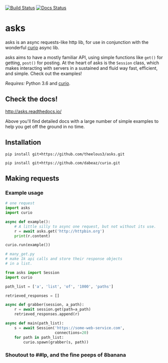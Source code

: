 [![Build Status](https://travis-ci.org/theelous3/asks.svg?branch=master)](https://travis-ci.org/theelous3/asks) [![Docs Status](https://readthedocs.org/projects/asks/badge/?version=latest)](http://asks.readthedocs.io/en/latest/)

# asks
asks is an async requests-like http lib, for use in conjunction with the wonderful [curio](https://github.com/dabeaz/curio) async lib.

asks aims to have a mostly familiar API, using simple functions like `get()` for getting, `post()` for posting. At the heart of asks is the `Session` class, which makes interacting with servers in a sustained and fluid way fast, efficient, and simple. Check out the examples!


*Requires:* Python 3.6 and [curio](https://github.com/dabeaz/curio).


## Check the docs!

http://asks.readthedocs.io/

Above you'll find detailed docs with a large number of simple examples to help you get off the ground in no time.

## Installation

`pip install git+https://github.com/theelous3/asks.git`

`pip install git+https://github.com/dabeaz/curio.git`

## Making requests

### Example usage

```python
# one request
import asks
import curio

async def example():
    # A little silly to async one request, but not without its use.
    r = await asks.get('http://httpbin.org')
    print(r.content)

curio.run(example())
```
```python
# many_get.py
# make 1k api calls and store their response objects
# in a list.

from asks import Session
import curio

path_list = ['a', 'list', 'of', '1000', 'paths']

retrieved_responses = []

async def grabber(session, a_path):
    r = await session.get(path=a_path)
    retrieved_responses.append(r)

async def main(path_list):
    s = await Session('https://some-web-service.com',
                      connections=20)
    for path in path_list:
        curio.spawn(grabber(s, path))
```


### Shoutout to ##lp, and the fine peeps of 8banana
